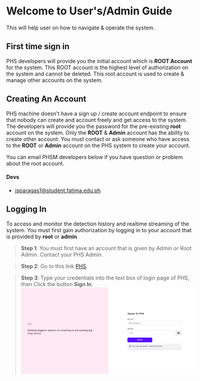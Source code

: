 #
# Welcome to User's/Admin Guide
This will help user on how to navigate & operate the system.

## First time sign in
PHS developers will provide you the initial account which is **ROOT Account** for the system. This ROOT account is the highest level of authorization on the system and cannot be deleted. This root account is used to create & manage other accounts on the system.

## Creating An Account

PHS machine doesn't have a sign up / create account endpoint to ensure that nobody can create and account freely and get access to the system. The developers will provide you the password for the pre-existing **root** account on the system. Only the **ROOT** & **Admin** account has the ability to create other account. You must contact or ask someone who have access to the **ROOT** or **Admin** account on the PHS system to create your account. 

You can email PHSM developers below if you have question or problem about the root account.

#### Devs
- jsparagas1@student.fatima.edu.ph

## Logging In
To access and monitor the detection history and realtime streaming of the system. You must first gain authorization by logging in to your account that is provided by **root** or **admin**. 

>**Step 1**: You must first have an account that is given by Admin or Root Admin. Contact your PHS Admin.

>**Step 2**: Go to this link [PHS](https://github.com/Senpai-Coders/CAPSTONE-PHS-Machine.git).

    
>**Step 3**: Type your credentials into the text box of login page of PHS,
 then Click the button **Sign In**. ![logo](../_media/loginPage.png)













